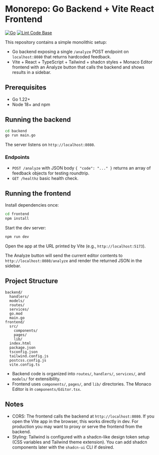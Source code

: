 # Monorepo: Go Backend + Vite React Frontend

[![Go](https://github.com/TuringProblem/vcoder/actions/workflows/go.yml/badge.svg)](https://github.com/TuringProblem/vcoder/actions/workflows/go.yml)
[![Lint Code Base](https://github.com/TuringProblem/vcoder/actions/workflows/super-linter.yml/badge.svg)](https://github.com/TuringProblem/vcoder/actions/workflows/super-linter.yml)

This repository contains a simple monolithic setup:

- Go backend exposing a single `/analyze` POST endpoint on `localhost:8080` that returns hardcoded feedback.
- Vite + React + TypeScript + Tailwind + shadcn styles + Monaco Editor frontend with an Analyze button that calls the backend and shows results in a sidebar.

## Prerequisites

- Go 1.22+
- Node 18+ and npm

## Running the backend

```bash
cd backend
go run main.go
```

The server listens on `http://localhost:8080`.

### Endpoints

- `POST /analyze` with JSON body `{ "code": "..." }` returns an array of feedback objects for testing roundtrip.
- `GET /healthz` basic health check.

## Running the frontend

Install dependencies once:

```bash
cd frontend
npm install
```

Start the dev server:

```bash
npm run dev
```

Open the app at the URL printed by Vite (e.g., `http://localhost:5173`).

The Analyze button will send the current editor contents to `http://localhost:8080/analyze` and render the returned JSON in the sidebar.

## Project Structure

```
backend/
  handlers/
  models/
  routes/
  services/
  go.mod
  main.go
frontend/
  src/
    components/
    pages/
    lib/
  index.html
  package.json
  tsconfig.json
  tailwind.config.js
  postcss.config.js
  vite.config.ts
```

- Backend code is organized into `routes/`, `handlers/`, `services/`, and `models/` for extensibility.
- Frontend uses `components/`, `pages/`, and `lib/` directories. The Monaco Editor is in `components/Editor.tsx`.

## Notes

- CORS: The frontend calls the backend at `http://localhost:8080`. If you open the Vite app in the browser, this works directly in dev. For production you may want to proxy or serve the frontend from the backend.
- Styling: Tailwind is configured with a shadcn-like design token setup (CSS variables and Tailwind theme extension). You can add shadcn components later with the `shadcn-ui` CLI if desired.
